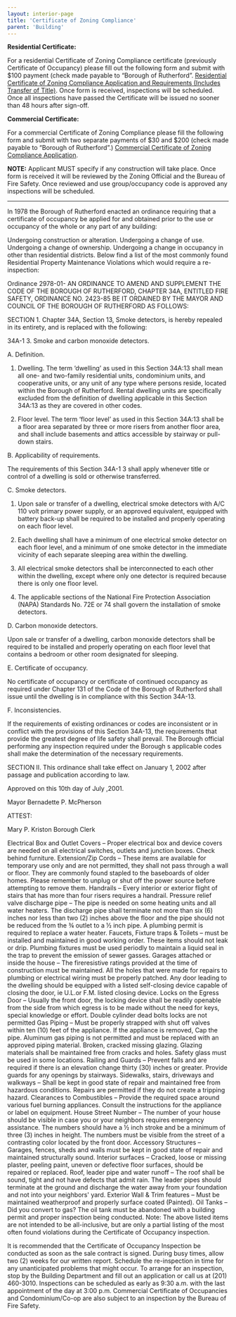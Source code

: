 ```yaml
---
layout: interior-page
title: 'Certificate of Zoning Compliance'
parent: 'Building'
---
```


**Residential Certificate:**

For a residential Certificate of Zoning Compliance certificate (previously Certificate of Occupancy) please
fill out the following form and submit with $100 payment (check made payable to “Borough of
Rutherford”. [Residential Certificate of Zoning Compliance Application and Requirements (Includes Transfer of Title)](https://storage.googleapis.com/static.rutherford-nj.com/building/Building%20Dept%20Forms/CO%20CZC%20Residential%20Application%20Form-with%20checklist.pdf). Once form is received, inspections will be scheduled. Once all inspections have passed the
Certificate will be issued no sooner than 48 hours after sign-off.

**Commercial Certificate:**

For a commercial Certificate of Zoning Compliance please fill the following form and submit with two
separate payments of $30 and $200 (check made payable to “Borough of Rutherford”.) [Commercial Certificate of Zoning Compliance Application](https://storage.googleapis.com/static.rutherford-nj.com/building/Building%20Dept%20Forms/06-Commercial%20Certificate%20of%20Zoning%20Compliance%20Application_2020.pdf). 

**NOTE:** Applicant MUST specify if any construction will take place. Once form is received it will
be reviewed by the Zoning Official and the Bureau of Fire Safety. Once reviewed and use
group/occupancy code is approved any inspections will be scheduled.

---

In 1978 the Borough of Rutherford enacted an ordinance requiring that a certificate of occupancy be applied for and obtained prior to the use or occupancy of the whole or any part of any building:

Undergoing construction or alteration.
Undergoing a change of use.
Undergoing a change of ownership.
Undergoing a change in occupancy in other than residential districts.
Below find a list of the most commonly found Residential Property Maintenance Violations which would require a re-inspection:

Ordinance 2978-01- AN ORDINANCE TO AMEND AND SUPPLEMENT THE CODE OF THE BOROUGH OF RUTHERFORD, CHAPTER 34A, ENTITLED FIRE SAFETY, ORDINANCE NO. 2423-85
BE IT ORDAINED BY THE MAYOR AND COUNCIL OF THE BOROUGH OF RUTHERFORD AS FOLLOWS:

SECTION 1. Chapter 34A, Section 13, Smoke detectors, is hereby repealed in its entirety, and is replaced with the following:

34A-1 3. Smoke and carbon monoxide detectors.

A. Definition.

1. Dwelling. The term ‘dwelling’ as used in this Section 34A:13 shall mean all one- and two-family residential units, condominium units, and cooperative units, or any unit of any type where persons reside, located within the Borough of Rutherford. Rental dwelling units are specifically excluded from the definition of dwelling applicable in this Section 34A:13 as they are covered in other codes.

2. Floor level. The term ‘floor level’ as used in this Section 34A:13 shall be a floor area separated by three or more risers from another floor area, and shall include basements and attics accessible by stairway or pull-down stairs.

B. Applicability of requirements.

The requirements of this Section 34A-1 3 shall apply whenever title or control of a dwelling is sold or otherwise transferred.

C. Smoke detectors.

1. Upon sale or transfer of a dwelling, electrical smoke detectors with A/C 110 volt primary power supply, or an approved equivalent, equipped with battery back-up shall be required to be installed and properly operating on each floor level.

2. Each dwelling shall have a minimum of one electrical smoke detector on each floor level, and a minimum of one smoke detector in the immediate vicinity of each separate sleeping area within the dwelling.

3. All electrical smoke detectors shall be interconnected to each other within the dwelling, except where only one detector is required because there is only one floor level.

4. The applicable sections of the National Fire Protection Association (NAPA) Standards No. 72E or 74 shall govern the installation of smoke detectors.

D. Carbon monoxide detectors.

Upon sale or transfer of a dwelling, carbon monoxide detectors shall be required to be installed and properly operating on each floor level that contains a bedroom or other room designated for sleeping.

E. Certificate of occupancy.

No certificate of occupancy or certificate of continued occupancy as required under Chapter 131 of the Code of the Borough of Rutherford shall issue until the dwelling is in compliance with this Section 34A-13.

F. Inconsistencies.

If the requirements of existing ordinances or codes are inconsistent or in conflict with the provisions of this Section 34A-13, the requirements that provide the greatest degree of life safety shall prevail. The Borough official performing any inspection required under the Borough s applicable codes shall make the determination of the necessary requirements.

SECTION II. This ordinance shall take effect on January 1, 2002 after passage and publication according to law.

Approved on this 10th day of July ,2001.

Mayor Bernadette P. McPherson

ATTEST:

Mary P. Kriston
Borough Clerk

Electrical Box and Outlet Covers – Proper electrical box and device covers are needed on all electrical switches, outlets and junction boxes. Check behind furniture.
Extension/Zip Cords – These items are available for temporary use only and are not permitted, they shall not pass through a wall or floor. They are commonly found stapled to the baseboards of older homes. Please remember to unplug or shut off the power source before attempting to remove them.
Handrails – Every interior or exterior flight of stairs that has more than four risers requires a handrail.
Pressure relief valve discharge pipe – The pipe is needed on some heating units and all water heaters. The discharge pipe shall terminate not more than six (6) inches nor less than two (2) inches above the floor and the pipe should not be reduced from the ¾ outlet to a ½ inch pipe. A plumbing permit is required to replace a water heater.
Faucets, Fixture traps & Toilets – must be installed and maintained in good working order. These items should not leak or drip. Plumbing fixtures must be used periodly to maintain a liquid seal in the trap to prevent the emission of sewer gasses.
Garages attached or inside the house – The fireresistive ratings provided at the time of construction must be maintained. All the holes that were made for repairs to plumbing or electrical wiring must be properly patched. Any door leading to the dwelling should be equipped with a listed self-closing device capable of closing the door, ie U.L.or F.M. listed closing device.
Locks on the Egress Door – Usually the front door, the locking device shall be readily openable from the side from which egress is to be made without the need for keys, special knowledge or effort. Double cylinder dead bolts locks are not permitted
Gas Piping – Must be properly strapped with shut off valves within ten (10) feet of the appliance. If the appliance is removed, Cap the pipe. Aluminum gas piping is not permitted and must be replaced with an approved piping material.
Broken, cracked missing glazing. Glazing materials shall be maintained free from cracks and holes. Safety glass must be used in some locations.
Railing and Guards – Prevent falls and are required if there is an elevation change thirty (30) inches or greater. Provide guards for any openings by stairways.
Sidewalks, stairs, driveways and walkways – Shall be kept in good state of repair and maintained free from hazardous conditions. Repairs are permitted if they do not create a tripping hazard.
Clearances to Combustibles – Provide the required space around various fuel burning appliances. Consult the instructions for the appliance or label on equipment.
House Street Number – The number of your house should be visible in case you or your neighbors requires emergency assistance. The numbers should have a ½ inch stroke and be a minimum of three (3) inches in height. The numbers must be visible from the street of a contrasting color located by the front door.
Accessory Structures – Garages, fences, sheds and walls must be kept in good state of repair and maintained structurally sound.
Interior surfaces – Cracked, loose or missing plaster, peeling paint, uneven or defective floor surfaces, should be repaired or replaced.
Roof, leader pipe and water runoff – The roof shall be sound, tight and not have defects that admit rain. The leader pipes should terminate at the ground and discharge the water away from your foundation and not into your neighbors' yard.
Exterior Wall & Trim features – Must be maintained weatherproof and properly surface coated (Painted).
Oil Tanks – Did you convert to gas? The oil tank must be abandoned with a building permit and proper inspection being conducted.
Note: The above listed items are not intended to be all-inclusive, but are only a partial listing of the most often found violations during the Certificate of Occupancy inspection.

It is recommended that the Certificate of Occupancy Inspection be conducted as soon as the sale contract is signed. During busy times, allow two (2) weeks for our written report. Schedule the re-inspection in time for any unanticipated problems that might occur. To arrange for an inspection, stop by the Building Department and fill out an application or call us at (201) 460-3010. Inspections can be scheduled as early as 9:30 a.m. with the last appointment of the day at 3:00 p.m. Commercial Certificate of Occupancies and Condominium/Co-op are also subject to an inspection by the Bureau of Fire Safety.
